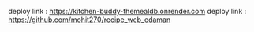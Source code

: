 deploy link : https://kitchen-buddy-themealdb.onrender.com
deploy link : https://github.com/mohit270/recipe_web_edaman
